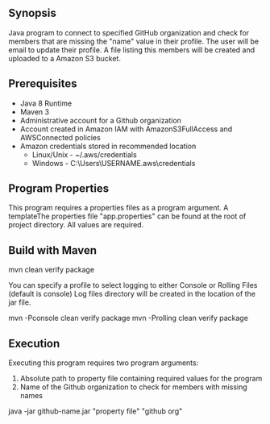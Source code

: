 ## Synopsis

Java program to connect to specified GitHub organization and check for members that are missing the "name" value in their profile. The user will be email to update their profile. A file listing this members will be created and uploaded to a Amazon S3 bucket.

## Prerequisites

- Java 8 Runtime
- Maven 3
- Administrative account for a Github organization
- Account created in Amazon IAM with AmazonS3FullAccess and AWSConnected policies
- Amazon credentials stored in recommended location
    - Linux/Unix - ~/.aws/credentials
    - Windows - C:\Users\USERNAME\.aws\credentials

## Program Properties
This program requires a properties files as a program argument. A templateThe properties file "app.properties" can be found at the root of project directory. All values are required.

## Build with Maven
mvn clean verify package

You can specify a profile to select logging to either Console or Rolling Files (default is console)
Log files directory will be created in the location of the jar file.

mvn -Pconsole clean verify package
mvn -Prolling clean verify package

## Execution
Executing this program requires two program arguments:
1. Absolute path to property file containing required values for the program
2. Name of the Github organization to check for members with missing names

java -jar github-name.jar "property file" "github org"